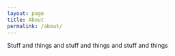 ```yaml
---
layout: page
title: About
permalink: /about/
---
```


Stuff and things and stuff and things and stuff and things